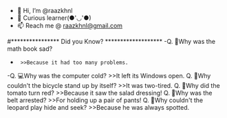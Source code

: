 - 👋 Hi, I’m @raazkhnl
- 👀 Curious learner(●'◡'●)
- 📫 Reach me @ raazkhnl@gmail.com

#**************** Did you Know? *******************
-Q. 🤔Why was the math book sad? 
-      >>Because it had too many problems.
-Q. 💻Why was the computer cold? 
      >>It left its Windows open.
Q. 🚴Why couldn't the bicycle stand up by itself? 
      >>It was two-tired.
Q. 🍅Why did the tomato turn red? 
      >>Because it saw the salad dressing!
Q. 👖Why was the belt arrested? 
      >>For holding up a pair of pants!
Q. 🐆Why couldn't the leopard play hide and seek? 
      >>Because he was always spotted.

<!---
raazkhnl/raazkhnl is a ✨ special ✨ repository because its `README.md` (this file) appears on your GitHub profile.
You can click the Preview link to take a look at your changes.
--->
